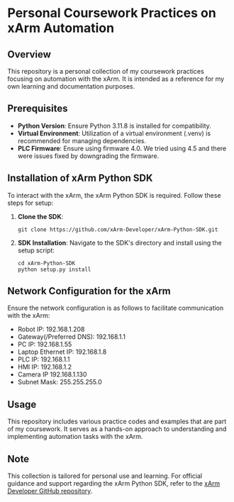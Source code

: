 
# Personal Coursework Practices on xArm Automation

## Overview

This repository is a personal collection of my coursework practices focusing on automation with the xArm. It is intended as a reference for my own learning and documentation purposes.

## Prerequisites

- **Python Version**: Ensure Python 3.11.8 is installed for compatibility.
- **Virtual Environment**: Utilization of a virtual environment (.venv) is recommended for managing dependencies.
- **PLC Firmware**: Ensure using firmware 4.0. We tried using 4.5 and there were issues fixed by downgrading the firmware.

## Installation of xArm Python SDK

To interact with the xArm, the xArm Python SDK is required. Follow these steps for setup:

1. **Clone the SDK**:
   ```
   git clone https://github.com/xArm-Developer/xArm-Python-SDK.git
   ```
2. **SDK Installation**:
   Navigate to the SDK's directory and install using the setup script:
   ```
   cd xArm-Python-SDK
   python setup.py install
   ```

## Network Configuration for the xArm

Ensure the network configuration is as follows to facilitate communication with the xArm:

- Robot IP: 192.168.1.208
- Gateway(/Preferred DNS): 192.168.1.1
- PC IP: 192.168.1.55
- Laptop Ethernet IP: 192.168.1.8
- PLC IP: 192.168.1.1
- HMI IP: 192.168.1.2
- Camera IP 192.168.1.130
- Subnet Mask: 255.255.255.0

## Usage

This repository includes various practice codes and examples that are part of my coursework. It serves as a hands-on approach to understanding and implementing automation tasks with the xArm.

## Note

This collection is tailored for personal use and learning. For official guidance and support regarding the xArm Python SDK, refer to the [xArm Developer GitHub repository](https://github.com/xArm-Developer/xArm-Python-SDK).

